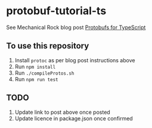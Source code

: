 # protobuf-tutorial-ts
See Mechanical Rock blog post [Protobufs for TypeScript]()

## To use this repository
1) Install `protoc` as per blog post instructions above
2) Run `npm install`
2) Run `./compileProtos.sh`
3) Run `npm run test`

## TODO
1) Update link to post above once posted
2) Update licence in package.json once confirmed
